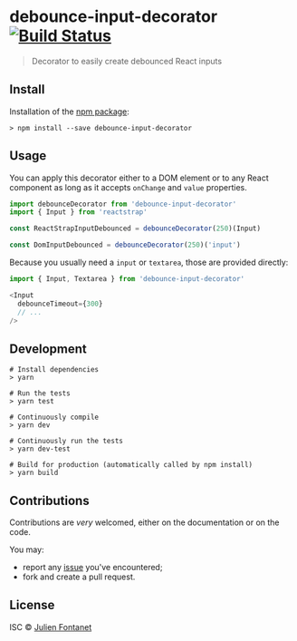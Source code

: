 # debounce-input-decorator [![Build Status](https://travis-ci.org/JsCommunity/debounce-input-decorator.png?branch=master)](https://travis-ci.org/JsCommunity/debounce-input-decorator)

> Decorator to easily create debounced React inputs

## Install

Installation of the [npm package](https://npmjs.org/package/debounce-input-decorator):

```
> npm install --save debounce-input-decorator
```

## Usage

You can apply this decorator either to a DOM element or to any React component as long as it accepts `onChange` and `value` properties.

```js
import debounceDecorator from 'debounce-input-decorator'
import { Input } from 'reactstrap'

const ReactStrapInputDebounced = debounceDecorator(250)(Input)

const DomInputDebounced = debounceDecorator(250)('input')
```

Because you usually need a `input` or `textarea`, those are provided
directly:

```js
import { Input, Textarea } from 'debounce-input-decorator'

<Input
  debounceTimeout={300}
  // ...
/>
```

## Development

```
# Install dependencies
> yarn

# Run the tests
> yarn test

# Continuously compile
> yarn dev

# Continuously run the tests
> yarn dev-test

# Build for production (automatically called by npm install)
> yarn build
```

## Contributions

Contributions are *very* welcomed, either on the documentation or on
the code.

You may:

- report any [issue](https://github.com/JsCommunity/debounce-input-decorator/issues)
  you've encountered;
- fork and create a pull request.

## License

ISC © [Julien Fontanet](https://github.com/julien-f)
